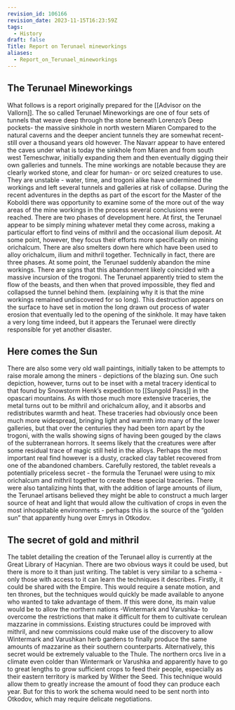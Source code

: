 ```yaml
---
revision_id: 106166
revision_date: 2023-11-15T16:23:59Z
tags:
  - History
draft: false
Title: Report on Terunael mineworkings
aliases:
  - Report_on_Terunael_mineworkings
---
```

## The Terunael Mineworkings
What follows is a report originally prepared for the [[Advisor on the Vallorn]].
The so called Terunael Mineworkings are one of four sets of tunnels that weave deep through the stone beneath Lorenzo’s Deep pockets- the massive sinkhole in north western Miaren
Compared to the natural caverns and the deeper ancient tunnels they are somewhat recent- still over a thousand years old however. The Navarr appear to have entered the caves under what is today the sinkhole from Miaren and from south west Temeschwar, initially expanding them and then eventually digging their own galleries and tunnels. 
The mine workings are notable because they are clearly worked stone, and clear for human- or orc seized creatures to use. They are unstable - water, time, and trogoni alike have undermined the workings and left several tunnels and galleries at risk of collapse. During the recent adventures in the depths as part of the escort for the Master of the Koboldi there was opportunity to examine some of the more out of the way areas of the mine workings in the process several conclusions were reached.
There are two phases of development here. At first, the Terunael appear to be simply mining whatever metal they come across, making a particular effort to find veins of mithril and the occasional ilium deposit. At some point, however, they focus their efforts more specifically on mining orichalcum. There are also smelters down here which have been used to alloy orichalcum, ilium and mithril together. Technically in fact, there are three phases. At some point, the Terunael suddenly abandon the mine workings. There are signs that this abandonment likely coincided with a massive incursion of the trogoni. The Terunael apparently tried to stem the flow of the beasts, and then when that proved impossible, they fled and collapsed the tunnel behind them. (explaining why it is that the mine workings remained undiscovered for so long).
This destruction appears on the surface to have set in motion the long drawn out process of water erosion that eventually led to the opening of the sinkhole. It may have taken a very long time indeed, but it appears the Terunael were directly responsible for yet another disaster. 
## Here comes the Sun
There are also some very old wall paintings, initially taken to be attempts to raise morale among the miners - depictions of the blazing sun. One such depiction, however, turns out to be inset with a metal tracery identical to that found by Snowstorm Henk’s expedition to [[Sungold Pass]] in the opascari mountains. As with those much more extensive traceries, the metal turns out to be mithril and orichalcum alloy, and it absorbs and redistributes warmth and heat. 
These traceries had obviously once been much more widespread, bringing light and warmth into many of the lower galleries, but that over the centuries they had been torn apart by the trogoni, with the walls showing signs of having been gouged by the claws of the subterranean horrors. It seems likely that the creatures were after some residual trace of magic still held in the alloys.
Perhaps the most important real find however is a dusty, cracked clay tablet recovered from one of the abandoned chambers. Carefully restored, the tablet reveals a potentially priceless secret - the formula the Terunael were using to mix orichalcum and mithril together to create these special traceries. There were also tantalizing hints that, with the addition of large amounts of ilium, the Terunael artisans believed they might be able to construct a much larger source of heat and light that would allow the cultivation of crops in even the most inhospitable environments - perhaps this is the source of the “golden sun” that apparently hung over Emrys in Otkodov.
## The secret of gold and mithril
The tablet detailing the creation of the Terunael alloy is currently at the Great Library of Hacynian. There are two obvious ways it could be used, but there is more to it than just writing. The tablet is very similar to a schema - only those with access to it can learn the techniques it describes.
Firstly, it could be shared with the Empire. This would require a senate motion, and ten thrones, but the techniques would quickly be made available to anyone who wanted to take advantage of them. If this were done, its main value would be to allow the northern nations -Wintermark and Varushka- to overcome the restrictions that make it difficult for them to cultivate cerulean mazzarine in commissions. Existing structures could be improved with mithril, and new commissions could make use of the discovery to allow Wintermark and Varushkan herb gardens to finally produce the same amounts of mazzarine as their southern counterparts.
Alternatively, this secret would be extremely valuable to the Thule. The northern orcs live in a climate even colder than Wintermark or Varushka and apparently have to go to great lengths to grow sufficient crops to feed their people, especially as their eastern territory is marked by Wither the Seed. This technique would allow them to greatly increase the amount of food they can produce each year. But for this to work the schema would need to be sent north into Otkodov, which may require delicate negotiations.